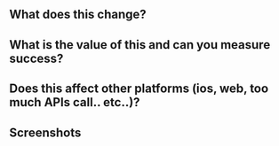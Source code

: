 ## What does this change?

## What is the value of this and can you measure success?

## Does this affect other platforms (ios, web, too much APIs call.. etc..)?

## Screenshots

